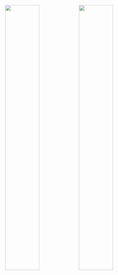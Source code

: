 <img align="left" width="47%" src="https://github-readme-stats.vercel.app/api?username=fprobo&theme=tokyonight"/>
<img align="left" width="47%" src="https://github-readme-stats.vercel.app/api/top-langs/?username=fprobo&layout=compact"/>
